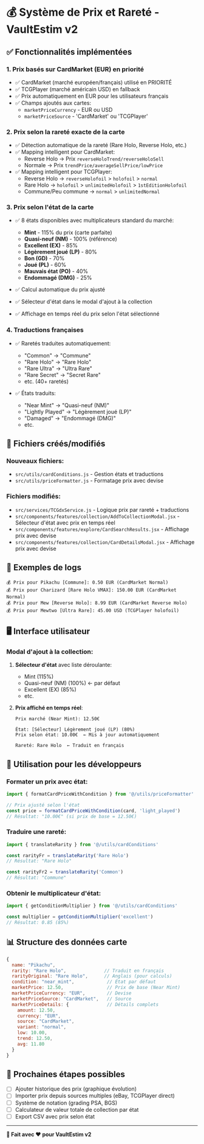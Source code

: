 # 💰 Système de Prix et Rareté - VaultEstim v2

## ✅ Fonctionnalités implémentées

### 1. **Prix basés sur CardMarket (EUR) en priorité**
- ✅ CardMarket (marché européen/français) utilisé en PRIORITÉ
- ✅ TCGPlayer (marché américain USD) en fallback
- ✅ Prix automatiquement en EUR pour les utilisateurs français
- ✅ Champs ajoutés aux cartes:
  - `marketPriceCurrency` - EUR ou USD
  - `marketPriceSource` - 'CardMarket' ou 'TCGPlayer'

### 2. **Prix selon la rareté exacte de la carte**
- ✅ Détection automatique de la rareté (Rare Holo, Reverse Holo, etc.)
- ✅ Mapping intelligent pour CardMarket:
  - Reverse Holo → Prix `reverseHoloTrend/reverseHoloSell`
  - Normale → Prix `trendPrice/averageSellPrice/lowPrice`
- ✅ Mapping intelligent pour TCGPlayer:
  - Reverse Holo → `reverseHolofoil` > `holofoil` > `normal`
  - Rare Holo → `holofoil` > `unlimitedHolofoil` > `1stEditionHolofoil`
  - Commune/Peu commune → `normal` > `unlimitedNormal`

### 3. **Prix selon l'état de la carte**
- ✅ 8 états disponibles avec multiplicateurs standard du marché:
  - **Mint** - 115% du prix (carte parfaite)
  - **Quasi-neuf (NM)** - 100% (référence)
  - **Excellent (EX)** - 85%
  - **Légèrement joué (LP)** - 80%
  - **Bon (GD)** - 70%
  - **Joué (PL)** - 60%
  - **Mauvais état (PO)** - 40%
  - **Endommagé (DMG)** - 25%

- ✅ Calcul automatique du prix ajusté
- ✅ Sélecteur d'état dans le modal d'ajout à la collection
- ✅ Affichage en temps réel du prix selon l'état sélectionné

### 4. **Traductions françaises**
- ✅ Raretés traduites automatiquement:
  - "Common" → "Commune"
  - "Rare Holo" → "Rare Holo"
  - "Rare Ultra" → "Ultra Rare"
  - "Rare Secret" → "Secret Rare"
  - etc. (40+ raretés)

- ✅ États traduits:
  - "Near Mint" → "Quasi-neuf (NM)"
  - "Lightly Played" → "Légèrement joué (LP)"
  - "Damaged" → "Endommagé (DMG)"
  - etc.

## 📂 Fichiers créés/modifiés

### Nouveaux fichiers:
- `src/utils/cardConditions.js` - Gestion états et traductions
- `src/utils/priceFormatter.js` - Formatage prix avec devise

### Fichiers modifiés:
- `src/services/TCGdxService.js` - Logique prix par rareté + traductions
- `src/components/features/collection/AddToCollectionModal.jsx` - Sélecteur d'état avec prix en temps réel
- `src/components/features/explore/CardSearchResults.jsx` - Affichage prix avec devise
- `src/components/features/collection/CardDetailsModal.jsx` - Affichage prix avec devise

## 🎯 Exemples de logs

```
💰 Prix pour Pikachu [Commune]: 0.50 EUR (CardMarket Normal)
💰 Prix pour Charizard [Rare Holo VMAX]: 150.00 EUR (CardMarket Normal)
💰 Prix pour Mew [Reverse Holo]: 8.99 EUR (CardMarket Reverse Holo)
💰 Prix pour Mewtwo [Ultra Rare]: 45.00 USD (TCGPlayer holofoil)
```

## 🖥️ Interface utilisateur

### Modal d'ajout à la collection:
1. **Sélecteur d'état** avec liste déroulante:
   - Mint (115%)
   - Quasi-neuf (NM) (100%) ← par défaut
   - Excellent (EX) (85%)
   - etc.

2. **Prix affiché en temps réel**:
   ```
   Prix marché (Near Mint): 12.50€
   
   État: [Sélecteur] Légèrement joué (LP) (80%)
   Prix selon état: 10.00€  ← Mis à jour automatiquement
   
   Rareté: Rare Holo  ← Traduit en français
   ```

## 🔧 Utilisation pour les développeurs

### Formater un prix avec état:
```javascript
import { formatCardPriceWithCondition } from '@/utils/priceFormatter'

// Prix ajusté selon l'état
const price = formatCardPriceWithCondition(card, 'light_played')
// Résultat: "10.00€" (si prix de base = 12.50€)
```

### Traduire une rareté:
```javascript
import { translateRarity } from '@/utils/cardConditions'

const rarityFr = translateRarity('Rare Holo')
// Résultat: "Rare Holo"

const rarityFr2 = translateRarity('Common')
// Résultat: "Commune"
```

### Obtenir le multiplicateur d'état:
```javascript
import { getConditionMultiplier } from '@/utils/cardConditions'

const multiplier = getConditionMultiplier('excellent')
// Résultat: 0.85 (85%)
```

## 📊 Structure des données carte

```javascript
{
  name: "Pikachu",
  rarity: "Rare Holo",              // Traduit en français
  rarityOriginal: "Rare Holo",      // Anglais (pour calculs)
  condition: "near_mint",            // État par défaut
  marketPrice: 12.50,                // Prix de base (Near Mint)
  marketPriceCurrency: "EUR",        // Devise
  marketPriceSource: "CardMarket",   // Source
  marketPriceDetails: {              // Détails complets
    amount: 12.50,
    currency: "EUR",
    source: "CardMarket",
    variant: "normal",
    low: 10.00,
    trend: 12.50,
    avg: 11.80
  }
}
```

## 🚀 Prochaines étapes possibles

- [ ] Ajouter historique des prix (graphique évolution)
- [ ] Importer prix depuis sources multiples (eBay, TCGPlayer direct)
- [ ] Système de notation (grading PSA, BGS)
- [ ] Calculateur de valeur totale de collection par état
- [ ] Export CSV avec prix selon état

---

**🎴 Fait avec ❤️ pour VaultEstim v2**
